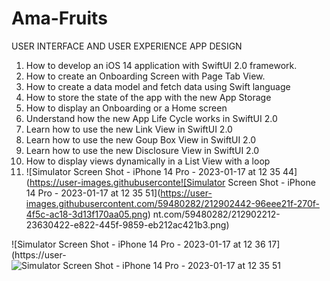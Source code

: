 # Ama-Fruits
USER INTERFACE AND USER EXPERIENCE APP DESIGN 

1. How to develop an iOS 14 application with SwiftUI 2.0 framework. 
2. How to create an Onboarding Screen with Page Tab View.
3. How to create a data model and fetch data using Swift language
4. How to store the state of the app with the new App Storage
5. How to display an Onboarding or a Home screen
6. Understand how the new App Life Cycle works in SwiftUI 2.0
7. Learn how to use the new Link View in SwiftUI 2.0
8. Learn how to use the new Goup Box View in SwiftUI 2.0
9. Learn how to use the new Disclosure View in SwiftUI 2.0
10. How to display views dynamically in a List View with a loop
11. ![Simulator Screen Shot - iPhone 14 Pro - 2023-01-17 at 12 35 44](https://user-images.githubuserconte![Simulator Screen Shot - iPhone 14 Pro - 2023-01-17 at 12 35 51](https://user-images.githubusercontent.com/59480282/212902442-96eee21f-270f-4f5c-ac18-3d13f170aa05.png)
nt.com/59480282/212902212-23630422-e822-445f-9859-eb212ac421b3.png)


![Simulator Screen Shot - iPhone 14 Pro - 2023-01-17 at 12 36 17](https://user-![Simulator Screen Shot - iPhone 14 Pro - 2023-01-17 at 12 35 51](https://user-images.githubusercontent.com/59480282/212902370-d268989c-ba2e-40a1-92d2-a6d928f997bd.png)


